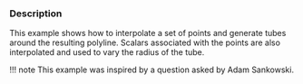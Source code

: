 ### Description

This example shows how to interpolate a set of points and generate tubes around the resulting polyline. Scalars associated with the points are also interpolated and used to vary the radius of the tube.

!!! note
    This example was inspired by a question asked by Adam Sankowski.
